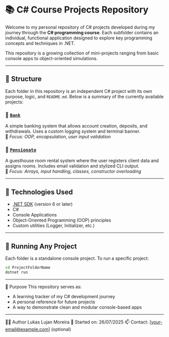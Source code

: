 # 📚 C# Course Projects Repository

Welcome to my personal repository of C# projects developed during my journey through the **C# programming course**. Each subfolder contains an individual, functional application designed to explore key programming concepts and techniques in .NET.

This repository is a growing collection of mini-projects ranging from basic console apps to object-oriented simulations.

---

## 🧱 Structure

Each folder in this repository is an independent C# project with its own purpose, logic, and `README.md`. Below is a summary of the currently available projects:

### 🔹 [`Bank`](./Bank/)
A simple banking system that allows account creation, deposits, and withdrawals. Uses a custom logging system and terminal banner.  
📌 *Focus: OOP, encapsulation, user input validation*

### 🔹 [`Pensionato`](./Pensionato/)
A guesthouse room rental system where the user registers client data and assigns rooms. Includes email validation and stylized CLI output.  
📌 *Focus: Arrays, input handling, classes, constructor overloading*

---

## 🔧 Technologies Used

- [.NET SDK](https://dotnet.microsoft.com/en-us/download) (version 6 or later)  
- C#  
- Console Applications  
- Object-Oriented Programming (OOP) principles  
- Custom utilities (Logger, Initializer, etc.)

---

## 🚀 Running Any Project

Each folder is a standalone console project. To run a specific project:

```bash
cd ProjectFolderName
dotnet run
```
---
🧠 Purpose
This repository serves as:

- A learning tracker of my C# development journey
- A personal reference for future projects
- A way to demonstrate clean and modular console-based apps

---
👨‍💻 Author
Lukas Lujan Moreira
📅 Started on: 26/07/2025
📫 Contact: [your-email@example.com] (optional)
